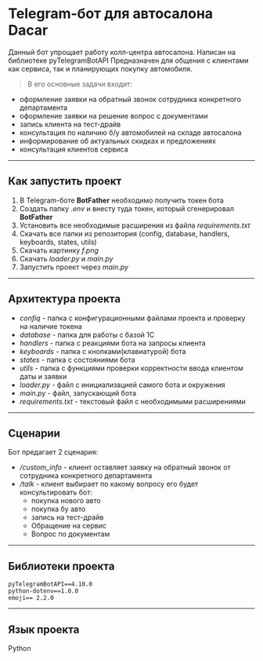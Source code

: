 # Telegram-бот для автосалона Dacar

Данный бот упрощает работу колл-центра автосалона. Написан на библиотеке pyTelegramBotAPI Предназначен для общения с клиентами как сервиса, так и планирующих покупку автомобиля. 
 >В его основные задачи входит:

* оформление заявки на обратный звонок сотрудника конкретного департамента
* оформление заявки на решение вопрос с документами 
* запись клиента на тест-драйв
* консультация по наличию б/у автомобилей на складе автосалона
* информирование об актуальных скидках и предложениях 
* консультация клиентов сервиса

***

## Как запустить проект

1. В Telegram-боте **BotFather** необходимо получить токен бота
2. Создать папку *.env* и внесту туда токен, который сгенерировал **BotFather**
3. Установить все необходимые расширения из файла *requirements.txt* 
4. Скачать все папки из репозитория (config, database, handlers, keyboards, states, utils)
5. Скачать картинку *f.png*
6. Cкачать *loader.py* и *main.py* 
7. Запустить проект через *main.py*

***

## Архитектура проекта 

* *confiq* - папка с конфигурационными файлами проекта и проверку на наличие токена
* *database* - папка для работы с базой 1С
* *handlers* - папка с реакциями бота на запросы клиента
* *keyboards* - папка с кнопками(клавиатурой) бота
* *states* - папка с состояниями бота 
* *utils* - папка с функциями проверки корректности ввода клиентом даты и заявки 
* *loader.py* - файл с инициализацией самого бота и окружения
* *main.py* - файл, запускающий бота 
* *requirements.txt* - текстовый файл с необходимыми расширениями

***

## Сценарии 
Бот предагает 2 сценария: 
* */custom_info* - клиент оставляет заявку на обратный звонок от сотрудника конкретного департамента
* */talk* - клиент выбирает по какому вопросу его будет консультировать бот:
  * покупка нового авто
  * покупка бу авто
  * запись на тест-драйв
  * Обращение на сервис
  * Вопрос по документам 

***

## Библиотеки проекта 

```
pyTelegramBotAPI==4.10.0
python-dotenv==1.0.0
emoji== 2.2.0
```
***
## Язык проекта

Python
